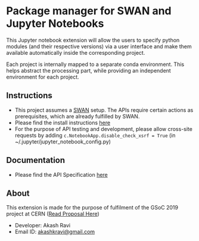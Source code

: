 # Package manager for SWAN and Jupyter Notebooks 

This Jupyter notebook extension will allow the users to specify python modules (and their respective versions) via a user interface and make them available automatically inside the corresponding project.

Each project is internally mapped to a separate conda environment. This helps abstract the processing part, while providing an independent environment for each project. 

## Instructions

- This project assumes a [SWAN](https://gitlab.cern.ch/swan) setup. The APIs require certain actions as prerequisites, which are already fulfilled by SWAN. 
- Please find the install instructions [here](extension/install.md)
- For the purpose of API testing and development, please allow cross-site requests by adding `c.NotebookApp.disable_check_xsrf = True` (in ~/.jupyter/jupyter_notebook_config.py)


## Documentation

- Please find the API Specification [here](docs/API_docs.md)

## About

This extension is made for the purpose of fulfilment of the GSoC 2019 project at CERN ([Read Proposal Here](https://summerofcode.withgoogle.com/projects/4999527885438976))

- Developer: Akash Ravi
- Email ID: akashkravi@gmail.com
